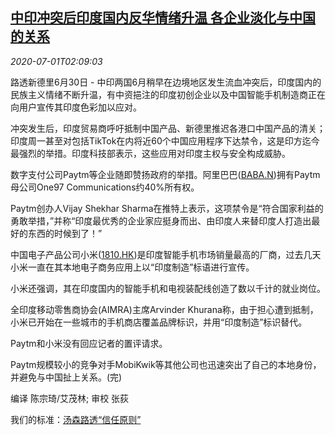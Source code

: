 <!--1593570203000-->
[中印冲突后印度国内反华情绪升温 各企业淡化与中国的关系](https://cn.reuters.com/article/china-india-relations-0630-tues-idCNKBS242433)
------

<div><i>2020-07-01T02:09:03</i></div><div class="StandardArticleBody_body"><p>路透新德里6月30日 - 中印两国6月稍早在边境地区发生流血冲突后，印度国内的民族主义情绪不断升温，有中资挹注的印度初创企业以及中国智能手机制造商正在向用户宣传其印度色彩加以应对。 </p><p>冲突发生后，印度贸易商呼吁抵制中国产品、新德里推迟各港口中国产品的清关；印度周一甚至对包括TikTok在内将近60个中国应用程序下达禁令，这是印方迄今最强烈的举措。印度科技部表示，这些应用对印度主权与安全构成威胁。 </p><p>数字支付公司Paytm等企业随即赞扬政府的举措。阿里巴巴(<span id="symbol_BABA.N_0"><a href="//www.reuters.com/companies/BABA.N">BABA.N</a></span>)拥有Paytm母公司One97 Communications约40%所有权。 </p><p>Paytm创办人Vijay Shekhar Sharma在推特上表示，这项禁令是“符合国家利益的勇敢举措，”并称“印度最优秀的企业家应挺身而出、由印度人来替印度人打造出最好的东西的时候到了！” </p><p>中国电子产品公司小米(<span id="symbol_1810.HK_1"><a href="//www.reuters.com/companies/1810.HK">1810.HK</a></span>)是印度智能手机市场销量最高的厂商，过去几天小米一直在其本地电子商务应用上以“印度制造”标语进行宣传。 </p><p>小米还强调，其在印度国内的智能手机和电视装配线创造了数以千计的就业岗位。 </p><p>全印度移动零售商协会(AIMRA)主席Arvinder Khurana称，由于担心遭到抵制，小米已开始在一些城市的手机商店覆盖品牌标识，并用“印度制造”标识替代。 </p><p>Paytm和小米没有回应记者的置评请求。 </p><p>Paytm规模较小的竞争对手MobiKwik等其他公司也迅速突出了自己的本地身份，并避免与中国扯上关系。(完) </p><div class="Attribution_container"><div class="Attribution_attribution"><p class="Attribution_content">编译 陈宗琦/艾茂林; 审校 张荻 </p></div></div><div class="StandardArticleBody_trustBadgeContainer"><span class="StandardArticleBody_trustBadgeTitle">我们的标准：</span><span class="trustBadgeUrl"><a href="https://www.thomsonreuters.cn/content/dam/openweb/documents/pdf/china/brochures/about-us-1.pdf">汤森路透“信任原则”</a></span></div></div>
